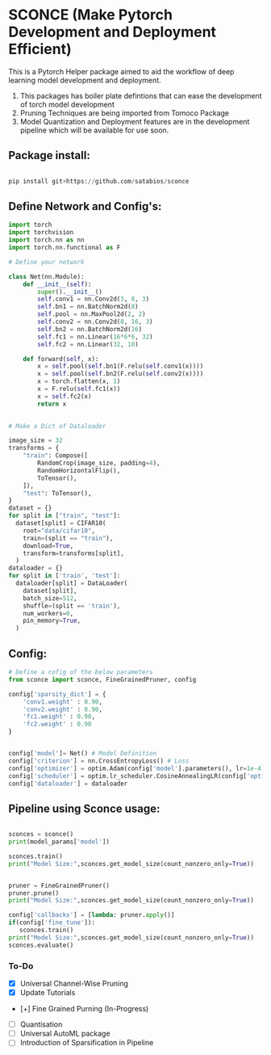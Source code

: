 # SCONCE (Make Pytorch Development and Deployment Efficient)

This is a Pytorch Helper package aimed to aid the workflow of deep learning model development and deployment. 


1. This packages has boiler plate defintions that can ease the development of torch model development
2. Pruning Techniques are being imported from Tomoco Package
3. Model Quantization and Deployment features are in the development pipeline which will be available for use soon.
## Package install:

```python

pip install git+https://github.com/satabios/sconce

```


## Define Network and Config's:

```python
import torch
import torchvision
import torch.nn as nn
import torch.nn.functional as F

# Define your network

class Net(nn.Module):
    def __init__(self):
        super().__init__()
        self.conv1 = nn.Conv2d(3, 8, 3)
        self.bn1 = nn.BatchNorm2d(8)
        self.pool = nn.MaxPool2d(2, 2)
        self.conv2 = nn.Conv2d(8, 16, 3)
        self.bn2 = nn.BatchNorm2d(16)
        self.fc1 = nn.Linear(16*6*6, 32)
        self.fc2 = nn.Linear(32, 10)

    def forward(self, x):
        x = self.pool(self.bn1(F.relu(self.conv1(x))))
        x = self.pool(self.bn2(F.relu(self.conv2(x))))
        x = torch.flatten(x, 1)
        x = F.relu(self.fc1(x))
        x = self.fc2(x)
        return x
    

# Make a Dict of Dataloader

image_size = 32
transforms = {
    "train": Compose([
        RandomCrop(image_size, padding=4),
        RandomHorizontalFlip(),
        ToTensor(),
    ]),
    "test": ToTensor(),
}
dataset = {}
for split in ["train", "test"]:
  dataset[split] = CIFAR10(
    root="data/cifar10",
    train=(split == "train"),
    download=True,
    transform=transforms[split],
  )
dataloader = {}
for split in ['train', 'test']:
  dataloader[split] = DataLoader(
    dataset[split],
    batch_size=512,
    shuffle=(split == 'train'),
    num_workers=0,
    pin_memory=True,
  )
```

## Config:
```python
# Define a cofig of the below parameters
from sconce import sconce, FineGrainedPruner, config

config['sparsity_dict'] = {
    'conv1.weight' : 0.90,
    'conv2.weight' : 0.90,
    'fc1.weight' : 0.90,
    'fc2.weight' : 0.90
}


config['model']= Net() # Model Definition
config['criterion'] = nn.CrossEntropyLoss() # Loss
config['optimizer'] = optim.Adam(config['model'].parameters(), lr=1e-4)
config['scheduler'] = optim.lr_scheduler.CosineAnnealingLR(config['optimizer'], T_max=200)
config['dataloader'] = dataloader

```

## Pipeline using Sconce usage:
```python

sconces = sconce()
print(model_params['model'])

sconces.train()
print("Model Size:",sconces.get_model_size(count_nonzero_only=True))


pruner = FineGrainedPruner()
pruner.prune()
print("Model Size:",sconces.get_model_size(count_nonzero_only=True))

config['callbacks'] = [lambda: pruner.apply()]
if(config['fine_tune']):
   sconces.train()
print("Model Size:",sconces.get_model_size(count_nonzero_only=True))
sconces.evaluate()

```





### To-Do

- [x] Universal Channel-Wise Pruning
- [x] Update Tutorials
- [+] Fine Grained Purning (In-Progress)
- [ ] Quantisation
- [ ] Universal AutoML package
- [ ] Introduction of Sparsification in Pipeline
